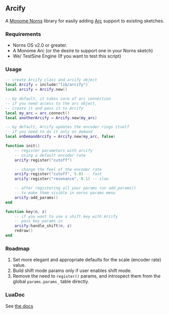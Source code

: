 ## Arcify

A [Monome Norns](https://monome.org/norns/) library for easily adding [Arc](https://monome.org/docs/arc/) support to existing sketches.

### Requirements

* Norns OS v2.0 or greater.
* A Monome Arc (or the desire to support one in your Norns sketch)
* We/ TestSine Engine (If you want to test this script)

### Usage

```lua
-- create Arcify class and arcify object
local Arcify = include("lib/arcify")
local arcify = Arcify.new()

-- by default, it takes care of arc connection
-- if you need access to the arc object,
-- create it and pass it to Arcify
local my_arc = arc.connect()
local anotherArcify = Arcify.new(my_arc)

-- by default, Arcify updates the encoder rings itself
-- if you need to do it only on demand
local onDemandArcify = Arcify.new(my_arc, false)

function init()
    -- register parameters with arcify
    -- using a default encoder rate
    arcify:register("cutoff")

    -- change the feel of the encoder rate
    arcify:register("cutoff", 5.0) -- fast
    arcify:register("resonance", 0.1) -- slow

    -- after registering all your params run add_params()
    -- to make them visible in norns params menu
    arcify:add_params()
end

function key(n, z)
    -- if you want to use a shift key with Arcify
    -- pass key params in
    arcify:handle_shift(n, z)
    redraw()
end
```

### Roadmap
1. Set more elegant and appropriate defaults for the scale (encoder rate) value.
2. Build shift mode params only if user enables shift mode.
3. Remove the need to `register()` params, and introspect them from the global `params.params_` table directly.

### LuaDoc
See [the docs](https://mimetaur.github.io/arcify/doc/)
